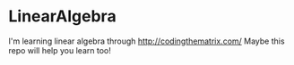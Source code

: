 LinearAlgebra
=============

I'm learning linear algebra through http://codingthematrix.com/ Maybe this repo will help you learn too!
